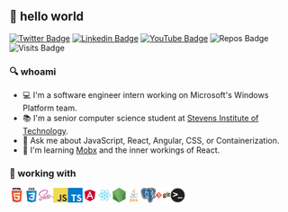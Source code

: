 ## 👋 hello world

[![Twitter Badge](https://img.shields.io/badge/-delgaudiomike-1DA1F2?style=flat-square&logo=twitter&logoColor=white&link=https://twitter.com/delgaudiomike/)][twitter]
[![Linkedin Badge](https://img.shields.io/badge/-michaeldelgaudio-0072b1?style=flat-square&logo=Linkedin&logoColor=white&link=https://www.linkedin.com/in/michael-delgaudio/)][linkedin]
[![YouTube Badge](https://img.shields.io/badge/-mikedelgaudio-ff0000?style=flat-square&logo=YouTube&logoColor=white)][youtube]
![Repos Badge](https://badges.pufler.dev/repos/mikedelgaudio?style=flat-square)
![Visits Badge](https://badges.pufler.dev/visits/mikedelgaudio/mikedelgaudio?style=flat-square)

### 🔍 whoami

- 💻 I'm a software engineer intern working on Microsoft's Windows Platform team.
- 📚 I'm a senior computer science student at [Stevens Institute of Technology](https://www.stevens.edu/).
- 💬 Ask me about JavaScript, React, Angular, CSS, or Containerization.
- 🌱 I'm learning [Mobx][mobx] and the inner workings of React.

### 📎 working with

[<img align="left" alt="HTML" width="26px" src="https://raw.githubusercontent.com/github/explore/80688e429a7d4ef2fca1e82350fe8e3517d3494d/topics/html/html.png" />][website]
[<img align="left" alt="CSS" width="26px" src="https://raw.githubusercontent.com/github/explore/80688e429a7d4ef2fca1e82350fe8e3517d3494d/topics/css/css.png" />][website]
[<img align="left" alt="Sass" width="26px" src="https://raw.githubusercontent.com/github/explore/80688e429a7d4ef2fca1e82350fe8e3517d3494d/topics/sass/sass.png" />][website]
[<img align="left" alt="JavaScript" width="26px" src="https://raw.githubusercontent.com/github/explore/80688e429a7d4ef2fca1e82350fe8e3517d3494d/topics/javascript/javascript.png" />][website]
[<img align="left" alt="TypeScript" width="26px" src="https://raw.githubusercontent.com/github/explore/80688e429a7d4ef2fca1e82350fe8e3517d3494d/topics/typescript/typescript.png" />][website]
[<img align="left" alt="Angular" width="26px" src="https://raw.githubusercontent.com/github/explore/80688e429a7d4ef2fca1e82350fe8e3517d3494d/topics/angular/angular.png" />][website]
[<img align="left" alt="React" width="26px" src="https://raw.githubusercontent.com/github/explore/80688e429a7d4ef2fca1e82350fe8e3517d3494d/topics/react/react.png" />][website]
[<img align="left" alt="Node.js" width="26px" src="https://raw.githubusercontent.com/github/explore/80688e429a7d4ef2fca1e82350fe8e3517d3494d/topics/nodejs/nodejs.png" />][website]
[<img align="left" alt="Java" width="26px" src="https://raw.githubusercontent.com/github/explore/80688e429a7d4ef2fca1e82350fe8e3517d3494d/topics/java/java.png" />][website]
[<img align="left" alt="PostgreSQL" width="26px" src="https://raw.githubusercontent.com/github/explore/80688e429a7d4ef2fca1e82350fe8e3517d3494d/topics/postgresql/postgresql.png" />][website]
[<img align="left" alt="Git" width="26px" src="https://raw.githubusercontent.com/github/explore/80688e429a7d4ef2fca1e82350fe8e3517d3494d/topics/git/git.png" />][website]
[<img align="left" alt="Terminal" width="26px" src="https://raw.githubusercontent.com/github/explore/80688e429a7d4ef2fca1e82350fe8e3517d3494d/topics/terminal/terminal.png" />][website]

<br />
<br />

[website]: https://delgaudio.dev
[youtube]: https://www.youtube.com/c/MikeDelGaudio
[linkedin]: https://www.linkedin.com/in/michael-delgaudio/
[twitter]: https://twitter.com/delgaudiomike
[github]: https://github.com/mikedelgaudio
[mobx]: https://github.com/mobxjs/mobx

